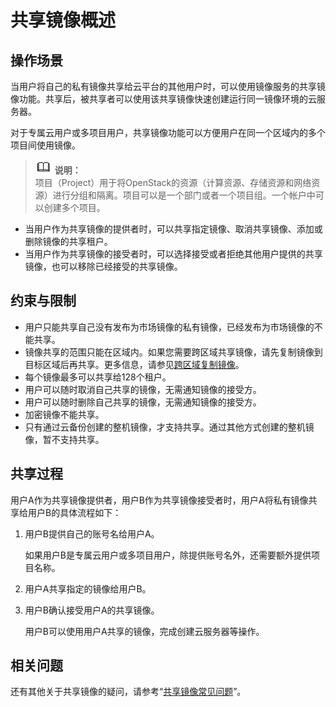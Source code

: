 # 共享镜像概述<a name="ims_01_0305"></a>

## 操作场景<a name="section125911386587"></a>

当用户将自己的私有镜像共享给云平台的其他用户时，可以使用镜像服务的共享镜像功能。共享后，被共享者可以使用该共享镜像快速创建运行同一镜像环境的云服务器。

对于专属云用户或多项目用户，共享镜像功能可以方便用户在同一个区域内的多个项目间使用镜像。

>![](public_sys-resources/icon-note.gif) **说明：**   
>项目（Project）用于将OpenStack的资源（计算资源、存储资源和网络资源）进行分组和隔离。项目可以是一个部门或者一个项目组。一个帐户中可以创建多个项目。  

-   当用户作为共享镜像的提供者时，可以共享指定镜像、取消共享镜像、添加或删除镜像的共享租户。
-   当用户作为共享镜像的接受者时，可以选择接受或者拒绝其他用户提供的共享镜像，也可以移除已经接受的共享镜像。

## 约束与限制<a name="section4023295419426"></a>

-   用户只能共享自己没有发布为市场镜像的私有镜像，已经发布为市场镜像的不能共享。
-   镜像共享的范围只能在区域内。如果您需要跨区域共享镜像，请先复制镜像到目标区域后再共享。更多信息，请参见[跨区域复制镜像](跨区域复制镜像.md)。
-   每个镜像最多可以共享给128个租户。
-   用户可以随时取消自己共享的镜像，无需通知镜像的接受方。
-   用户可以随时删除自己共享的镜像，无需通知镜像的接受方。
-   加密镜像不能共享。
-   只有通过云备份创建的整机镜像，才支持共享。通过其他方式创建的整机镜像，暂不支持共享。

## 共享过程<a name="section144586469014"></a>

用户A作为共享镜像提供者，用户B作为共享镜像接受者时，用户A将私有镜像共享给用户B的具体流程如下：

1.  用户B提供自己的账号名给用户A。

    如果用户B是专属云用户或多项目用户，除提供账号名外，还需要额外提供项目名称。

2.  用户A共享指定的镜像给用户B。
3.  用户B确认接受用户A的共享镜像。

    用户B可以使用用户A共享的镜像，完成创建云服务器等操作。


## 相关问题<a name="section20211133810163"></a>

还有其他关于共享镜像的疑问，请参考“[共享镜像常见问题](https://support.huaweicloud.com/ims_faq/faq_20190802_1.html)”。


